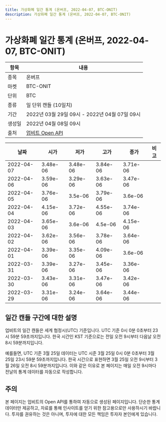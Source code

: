 ```yaml
---
title: 가상화폐 일간 통계 (온버프, 2022-04-07, BTC-ONIT)
description: 가상화폐 일간 통계 (온버프, 2022-04-07, BTC-ONIT)
---
```



가상화폐 일간 통계 (온버프, 2022-04-07, BTC-ONIT)
===

|항목|내용|
|--|--|
|종목|온버프|
|마켓|BTC-ONIT|
|단위|BTC|
|종류|일 단위 캔들 (10일치)|
|기간|2022년 03월 29일 09시 - 2022년 04월 07일 09시|
|생성일|2022년 04월 08일 09시|
|출처|[업비트 Open API](https://docs.upbit.com)|


|날짜|시가|저가|고가|종가|비고|
|--|--|--|--|--|--|
|2022-04-07|3.48e-06|3.48e-06|3.84e-06|3.71e-06|    |
|2022-04-06|3.59e-06|3.29e-06|3.63e-06|3.47e-06|    |
|2022-04-05|3.76e-06|3.5e-06|3.79e-06|3.6e-06|    |
|2022-04-04|4.15e-06|3.72e-06|4.55e-06|3.74e-06|    |
|2022-04-03|3.65e-06|3.6e-06|4.5e-06|4.15e-06|    |
|2022-04-02|3.62e-06|3.56e-06|3.78e-06|3.64e-06|    |
|2022-04-01|3.39e-06|3.35e-06|4.09e-06|3.6e-06|    |
|2022-03-31|3.39e-06|3.27e-06|3.45e-06|3.36e-06|    |
|2022-03-30|3.43e-06|3.31e-06|3.47e-06|3.42e-06|    |
|2022-03-29|3.31e-06|3.24e-06|3.64e-06|3.44e-06|    |


일간 캔들 구간에 대한 설명
---


업비트의 일간 캔들은 세계 협정시(UTC) 기준입니다. 
UTC 기준 0시 0분 0초부터 23시 59분 59초까지입니다. 
한국 시간인 KST 기준으로는 전일 오전 9시부터 다음날 오전 8시 59분까지입니다. 


예를들면, UTC 기준 3월 25일 데이터는 UTC 시준 3월 25일 0시 0분 0초부터 3월 25일 23시 59분 59초까지입니다. 
한국 시간으로 표현하면 3월 25일 오전 9시부터 3월 26일 오전 8시 59분까지입니다. 
이와 같은 이유로 본 페이지는 매일 오전 9시마다 전날의 통계 데이터를 자동으로 작성합니다. 


주의
---


본 페이지는 업비트의 Open API를 통하여 자동으로 생성된 페이지입니다. 
단순한 통계 데이터만 제공하고, 자료를 통해 인사이트를 얻기 위한 참고용으로만 사용하시기 바랍니다. 
투자를 권유하는 것은 아니며, 투자에 대한 모든 책임은 투자자 본인에게 있습니다. 
